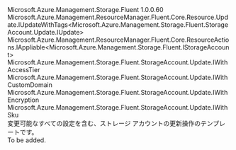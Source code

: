 <Type Name="IUpdate" FullName="Microsoft.Azure.Management.Storage.Fluent.StorageAccount.Update.IUpdate">
  <TypeSignature Language="C#" Value="public interface IUpdate : Microsoft.Azure.Management.ResourceManager.Fluent.Core.Resource.Update.IUpdateWithTags&lt;Microsoft.Azure.Management.Storage.Fluent.StorageAccount.Update.IUpdate&gt;, Microsoft.Azure.Management.ResourceManager.Fluent.Core.ResourceActions.IAppliable&lt;Microsoft.Azure.Management.Storage.Fluent.IStorageAccount&gt;, Microsoft.Azure.Management.Storage.Fluent.StorageAccount.Update.IWithAccessTier, Microsoft.Azure.Management.Storage.Fluent.StorageAccount.Update.IWithCustomDomain, Microsoft.Azure.Management.Storage.Fluent.StorageAccount.Update.IWithEncryption, Microsoft.Azure.Management.Storage.Fluent.StorageAccount.Update.IWithSku" />
  <TypeSignature Language="ILAsm" Value=".class public interface auto ansi abstract IUpdate implements class Microsoft.Azure.Management.ResourceManager.Fluent.Core.Resource.Update.IUpdateWithTags`1&lt;class Microsoft.Azure.Management.Storage.Fluent.StorageAccount.Update.IUpdate&gt;, class Microsoft.Azure.Management.ResourceManager.Fluent.Core.ResourceActions.IAppliable`1&lt;class Microsoft.Azure.Management.Storage.Fluent.IStorageAccount&gt;, class Microsoft.Azure.Management.ResourceManager.Fluent.Core.ResourceActions.IIndexable, class Microsoft.Azure.Management.Storage.Fluent.StorageAccount.Update.IWithAccessTier, class Microsoft.Azure.Management.Storage.Fluent.StorageAccount.Update.IWithCustomDomain, class Microsoft.Azure.Management.Storage.Fluent.StorageAccount.Update.IWithEncryption, class Microsoft.Azure.Management.Storage.Fluent.StorageAccount.Update.IWithSku" />
  <TypeSignature Language="DocId" Value="T:Microsoft.Azure.Management.Storage.Fluent.StorageAccount.Update.IUpdate" />
  <TypeSignature Language="VB.NET" Value="Public Interface IUpdate&#xA;Implements IAppliable(Of IStorageAccount), IUpdateWithTags(Of IUpdate), IWithAccessTier, IWithCustomDomain, IWithEncryption, IWithSku" />
  <TypeSignature Language="F#" Value="type IUpdate = interface&#xA;    interface IAppliable&lt;IStorageAccount&gt;&#xA;    interface IIndexable&#xA;    interface IWithSku&#xA;    interface IWithCustomDomain&#xA;    interface IWithEncryption&#xA;    interface IWithAccessTier&#xA;    interface IUpdateWithTags&lt;IUpdate&gt;" />
  <AssemblyInfo>
    <AssemblyName>Microsoft.Azure.Management.Storage.Fluent</AssemblyName>
    <AssemblyVersion>1.0.0.60</AssemblyVersion>
  </AssemblyInfo>
  <Interfaces>
    <Interface>
      <InterfaceName>Microsoft.Azure.Management.ResourceManager.Fluent.Core.Resource.Update.IUpdateWithTags&lt;Microsoft.Azure.Management.Storage.Fluent.StorageAccount.Update.IUpdate&gt;</InterfaceName>
    </Interface>
    <Interface>
      <InterfaceName>Microsoft.Azure.Management.ResourceManager.Fluent.Core.ResourceActions.IAppliable&lt;Microsoft.Azure.Management.Storage.Fluent.IStorageAccount&gt;</InterfaceName>
    </Interface>
    <Interface>
      <InterfaceName>Microsoft.Azure.Management.Storage.Fluent.StorageAccount.Update.IWithAccessTier</InterfaceName>
    </Interface>
    <Interface>
      <InterfaceName>Microsoft.Azure.Management.Storage.Fluent.StorageAccount.Update.IWithCustomDomain</InterfaceName>
    </Interface>
    <Interface>
      <InterfaceName>Microsoft.Azure.Management.Storage.Fluent.StorageAccount.Update.IWithEncryption</InterfaceName>
    </Interface>
    <Interface>
      <InterfaceName>Microsoft.Azure.Management.Storage.Fluent.StorageAccount.Update.IWithSku</InterfaceName>
    </Interface>
  </Interfaces>
  <Docs>
    <summary>
            変更可能なすべての設定を含む、ストレージ アカウントの更新操作のテンプレートです。
            </summary>
    <remarks>To be added.</remarks>
  </Docs>
  <Members />
</Type>